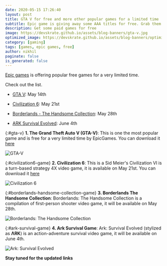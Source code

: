 ```yaml
---
date: 2020-05-15 17:26:40
layout: post
title: GTA V for free and more other popular games for a limited time
subtitle: Epic game is giving away some AAA titles for free. Grab them asap.
description: Get some paid games for free
image: https://devskrate.github.io/assets/blog-banners/gta-v.jpg
optimized_image: https://devskrate.github.io/assets/blog-banners/optimized/gta-v.webp
category: [gaming]
tags: [games, epic games, free]
author: nikhil
paginate: false
is_generated: false
---
```


[Epic games](https://www.epicgames.com/store/en-US/) is offering popular free games for a very limited time.

Check out the list.

- [GTA V](#gta-v-game): May 14th

- [Civilization 6](#civilization6-game): May 21st

- [Borderlands - The Handsome Collection](#borderlands-handsome-collection-game): May 28th

- [ARK Survival Evolved](#ark-survival-game): June 4th

{:#gta-v}
**1. The Grand Theft Auto V (GTA-V)**:
This is one the most popular game and is free for a very limited time by EpicGames. You can download it [here](https://www.epicgames.com/store/en-US/product/grand-theft-auto-v/home)

![GTA-V](https://upload.wikimedia.org/wikipedia/en/a/a5/Grand_Theft_Auto_V.png)

{:#civilization6-game}
**2. Civilization 6**:
This is a Sid Meier's Civilization VI is a turn-based strategy 4X video game, it is available on May 21st.
You can download it [here](https://www.epicgames.com/store/en-US/product/sid-meiers-civilization-vi/home)

![Civilization 6](https://upload.wikimedia.org/wikipedia/en/3/3b/Civilization_VI_cover_art.jpg)

{:#borderlands-handsome-collection-game}
**3. Borderlands The Handsome Collection**:
Borderlands: The Handsome Collection is a compilation of first-person shooter video game, it will be available on May 28th.

![Borderlands: The Handsome Collection](https://upload.wikimedia.org/wikipedia/en/d/d8/Borderlands_THC.jpg)

{:#ark-survival-game}
**4. Ark Survival Game**:
Ark: Survival Evolved (stylized as **ΛRK**) is an action-adventure survival video game, it will be available on June 4th.

![Ark: Survival Evolved](https://upload.wikimedia.org/wikipedia/en/2/2b/ArkSurvivalEvolved.png)

**Stay tuned for the updated links**
